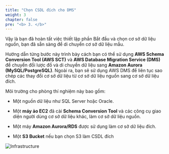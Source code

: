 ```yaml
---
title: "Chọn CSDL đích cho DMS"
weight: 3
chapter: false
pre: "<b> 3. </b>"
---
```


Vậy là bạn đã hoàn tất việc thiết lập phần Bắt đầu và chọn cơ sở dữ liệu nguồn, bạn đã sẵn sàng để di chuyển cơ sở dữ liệu mẫu.

Hướng dẫn từng bước này trình bày cách bạn có thể sử dụng **AWS Schema Conversion Tool (AWS SCT)** và **AWS Database Migration Service (DMS)** để chuyển đổi lược đồ và di chuyển dữ liệu sang **Amazon Aurora (MySQL/PostgreSQL)**. Ngoài ra, bạn sẽ sử dụng AWS DMS để liên tục sao chép các thay đổi cơ sở dữ liệu từ cơ sở dữ liệu nguồn sang cơ sở dữ liệu đích.

Môi trường cho phòng thí nghiệm này bao gồm:

- Một nguồn dữ liệu như SQL Server hoặc Oracle.

- Một **máy ảo EC2** đã cài **Schema Conversion Tool** và các công cụ giao diện người dùng cơ sở dữ liệu khác, làm cơ sở dữ liệu nguồn.

- Một máy **Amazon Aurora/RDS** được sử dụng làm cơ sở dữ liệu đích.

- Một **S3 Bucket** nếu bạn chọn S3 làm CSDL đích

![Infrastructure](/images/3/0001.png?width=80pc)